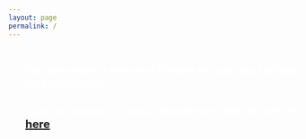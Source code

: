 ```yaml
---
layout: page
permalink: /
---
```


<div style='float:left;background-image: url("/gfx/bg.jpg"); background-size: contains; width:100%;height:500px;color:white;padding:30px;font-size:20px;font-weight: bold;'>
  We are moving servers! Please excuse our limited web presence.<br><br>
  You can access a static snapshot of the old server <a href='UMBCS/' id='oldlink'>here</a>.
</div>